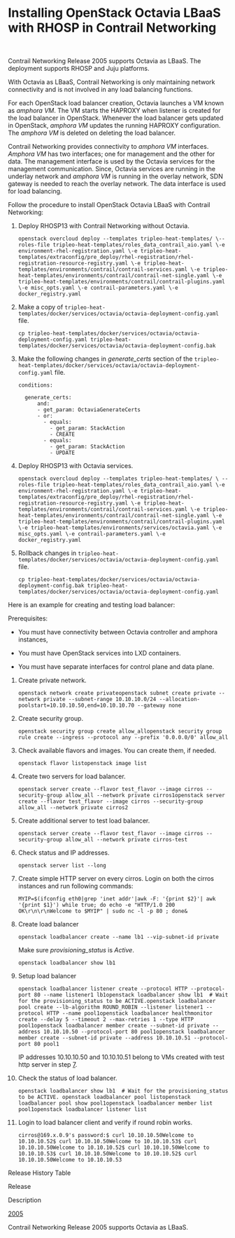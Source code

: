 # Installing OpenStack Octavia LBaaS with RHOSP in Contrail Networking

 

<span id="jd0e11">Contrail Networking Release 2005 supports Octavia as
LBaaS.</span> The deployment supports RHOSP and Juju platforms.

With Octavia as LBaaS, Contrail Networking is only maintaining network
connectivity and is not involved in any load balancing functions.

For each OpenStack load balancer creation, Octavia launches a VM known
as *amphora VM*. The VM starts the HAPROXY when listener is created for
the load balancer in OpenStack. Whenever the load balancer gets updated
in OpenStack, *amphora VM* updates the running HAPROXY configuration.
The *amphora VM* is deleted on deleting the load balancer.

Contrail Networking provides connectivity to *amphora VM* interfaces.
*Amphora VM* has two interfaces; one for management and the other for
data. The management interface is used by the Octavia services for the
management communication. Since, Octavia services are running in the
underlay network and *amphora VM* is running in the overlay network, SDN
gateway is needed to reach the overlay network. The data interface is
used for load balancing.

Follow the procedure to install OpenStack Octavia LBaaS with Contrail
Networking:

1.  <span id="jd0e42">Deploy RHOSP13 with Contrail Networking without
    Octavia.</span>
    <div id="jd0e45" class="sample" dir="ltr">

    <div id="jd0e46" dir="ltr">

    `openstack overcloud deploy --templates tripleo-heat-templates/ \--roles-file tripleo-heat-templates/roles_data_contrail_aio.yaml \-e environment-rhel-registration.yaml \-e tripleo-heat-templates/extraconfig/pre_deploy/rhel-registration/rhel-registration-resource-registry.yaml \-e tripleo-heat-templates/environments/contrail/contrail-services.yaml \-e tripleo-heat-templates/environments/contrail/contrail-net-single.yaml \-e tripleo-heat-templates/environments/contrail/contrail-plugins.yaml \-e misc_opts.yaml \-e contrail-parameters.yaml \-e docker_registry.yaml`

    </div>

    </div>
2.  <span id="jd0e66">Make a copy of
    `tripleo-heat-templates/docker/services/octavia/octavia-deployment-config.yaml`
    file.</span>
    <div id="jd0e72" class="sample" dir="ltr">

    <div id="jd0e73" dir="ltr">

    `cp tripleo-heat-templates/docker/services/octavia/octavia-deployment-config.yaml tripleo-heat-templates/docker/services/octavia/octavia-deployment-config.bak`

    </div>

    </div>
3.  <span id="jd0e75">Make the following changes in *generate\_certs*
    section of the
    `tripleo-heat-templates/docker/services/octavia/octavia-deployment-config.yaml`
    file.</span>
    <div id="jd0e84" class="sample" dir="ltr">

    <div class="output" dir="ltr">

        conditions:

          generate_certs:
              and:
              - get_param: OctaviaGenerateCerts
              - or:
                - equals:
                  - get_param: StackAction
                  - CREATE
                - equals:
                  - get_param: StackAction
                  - UPDATE

    </div>

    </div>
4.  <span id="jd0e87">Deploy RHOSP13 with Octavia services.</span>
    <div id="jd0e90" class="sample" dir="ltr">

    <div id="jd0e91" dir="ltr">

    `openstack overcloud deploy --templates tripleo-heat-templates/ \ --roles-file tripleo-heat-templates/roles_data_contrail_aio.yaml \-e environment-rhel-registration.yaml \-e tripleo-heat-templates/extraconfig/pre_deploy/rhel-registration/rhel-registration-resource-registry.yaml \-e tripleo-heat-templates/environments/contrail/contrail-services.yaml \-e tripleo-heat-templates/environments/contrail/contrail-net-single.yaml \-e tripleo-heat-templates/environments/contrail/contrail-plugins.yaml \-e tripleo-heat-templates/environments/services/octavia.yaml \-e misc_opts.yaml \-e contrail-parameters.yaml \-e docker_registry.yaml`

    </div>

    </div>
5.  <span id="jd0e111">Rollback changes in
    `tripleo-heat-templates/docker/services/octavia/octavia-deployment-config.yaml`
    file.</span>
    <div id="jd0e117" class="sample" dir="ltr">

    <div id="jd0e118" dir="ltr">

    `cp tripleo-heat-templates/docker/services/octavia/octavia-deployment-config.bak tripleo-heat-templates/docker/services/octavia/octavia-deployment-config.yaml`

    </div>

    </div>

Here is an example for creating and testing load balancer:

Prerequisites:

-   You must have connectivity between Octavia controller and amphora
    instances,

-   You must have OpenStack services into LXD containers.

-   You must have separate interfaces for control plane and data plane.

1.  <span id="jd0e138">Create private network.</span>
    <div id="jd0e141" class="sample" dir="ltr">

    <div id="jd0e142" dir="ltr">

    `openstack network create privateopenstack subnet create private --network private --subnet-range 10.10.10.0/24 --allocation-poolstart=10.10.10.50,end=10.10.10.70 --gateway none`

    </div>

    </div>

2.  <span id="jd0e148">Create security group.</span>
    <div id="jd0e151" class="sample" dir="ltr">

    <div id="jd0e152" dir="ltr">

    `openstack security group create allow_allopenstack security group rule create --ingress --protocol any --prefix '0.0.0.0/0' allow_all`

    </div>

    </div>

3.  <span id="jd0e156">Check available flavors and images. You can
    create them, if needed.</span>
    <div id="jd0e159" class="sample" dir="ltr">

    <div id="jd0e160" dir="ltr">

    `openstack flavor listopenstack image list`

    </div>

    </div>

4.  <span id="jd0e164">Create two servers for load balancer.</span>
    <div id="jd0e167" class="sample" dir="ltr">

    <div id="jd0e168" dir="ltr">

    `openstack server create --flavor test_flavor --image cirros --security-group allow_all --network private cirros1openstack server create --flavor test_flavor --image cirros --security-group allow_all --network private cirros2`

    </div>

    </div>

5.  <span id="jd0e172">Create additional server to test load
    balancer.</span>
    <div id="jd0e175" class="sample" dir="ltr">

    <div id="jd0e176" dir="ltr">

    `openstack server create --flavor test_flavor --image cirros --security-group allow_all --network private cirros-test`

    </div>

    </div>

6.  <span id="jd0e178">Check status and IP addresses.</span>
    <div id="jd0e181" class="sample" dir="ltr">

    <div id="jd0e182" dir="ltr">

    `openstack server list --long`

    </div>

    </div>

7.  <span id="CreateSimpleHTTPServerOnEveryCirros">Create simple HTTP
    server on every cirros. Login on both the cirros instances and run
    following commands:</span>
    <div id="jd0e187" class="sample" dir="ltr">

    <div id="jd0e188" dir="ltr">

    `MYIP=$(ifconfig eth0|grep 'inet addr'|awk -F: '{print $2}'| awk '{print $1}') while true; do echo -e "HTTP/1.0 200 OK\r\n\r\nWelcome to $MYIP" | sudo nc -l -p 80 ; done&`

    </div>

    </div>

8.  <span id="jd0e190">Create load balancer</span>

    <div id="jd0e193" class="sample" dir="ltr">

    <div id="jd0e194" dir="ltr">

    `openstack loadbalancer create --name lb1 --vip-subnet-id private`

    </div>

    </div>

    Make sure *provisioning\_status* is *Active*.

    <div id="jd0e204" class="sample" dir="ltr">

    <div id="jd0e205" dir="ltr">

    `openstack loadbalancer show lb1`

    </div>

    </div>

9.  <span id="jd0e207">Setup load balancer</span>
    <div id="jd0e210" class="sample" dir="ltr">

    <div id="jd0e211" dir="ltr">

    `openstack loadbalancer listener create --protocol HTTP --protocol-port 80 --name listener1 lb1openstack loadbalancer show lb1  # Wait for the provisioning_status to be ACTIVE.openstack loadbalancer pool create --lb-algorithm ROUND_ROBIN --listener listener1 --protocol HTTP --name pool1openstack loadbalancer healthmonitor create --delay 5 --timeout 2 --max-retries 1 --type HTTP pool1openstack loadbalancer member create --subnet-id private --address 10.10.10.50 --protocol-port 80 pool1openstack loadbalancer member create --subnet-id private --address 10.10.10.51 --protocol-port 80 pool1`

    </div>

    IP addresses 10.10.10.50 and 10.10.10.51 belong to VMs created with
    test http server in step
    [7](rhosp-octavia.html#CreateSimpleHTTPServerOnEveryCirros).

    </div>

10. <span id="jd0e227">Check the status of load balancer.</span>
    <div id="jd0e230" class="sample" dir="ltr">

    <div id="jd0e231" dir="ltr">

    `openstack loadbalancer show lb1  # Wait for the provisioning_status to be ACTIVE. openstack loadbalancer pool listopenstack loadbalancer pool show pool1openstack loadbalancer member list pool1openstack loadbalancer listener list`

    </div>

    </div>

11. <span id="jd0e241">Login to load balancer client and verify if round
    robin works.</span>
    <div id="jd0e244" class="sample" dir="ltr">

    <div id="jd0e245" dir="ltr">

    `cirros@169.x.0.9's password:$ curl 10.10.10.50Welcome to 10.10.10.52$ curl 10.10.10.50Welcome to 10.10.10.53$ curl 10.10.10.50Welcome to 10.10.10.52$ curl 10.10.10.50Welcome to 10.10.10.53$ curl 10.10.10.50Welcome to 10.10.10.52$ curl 10.10.10.50Welcome to 10.10.10.53`

    </div>

    </div>

<div class="table">

<div class="caption">

Release History Table

</div>

<div class="table-row table-head">

<div class="table-cell">

Release

</div>

<div class="table-cell">

Description

</div>

</div>

<div class="table-row">

<div class="table-cell">

[2005](#jd0e11)

</div>

<div class="table-cell">

Contrail Networking Release 2005 supports Octavia as LBaaS.

</div>

</div>

</div>

 
